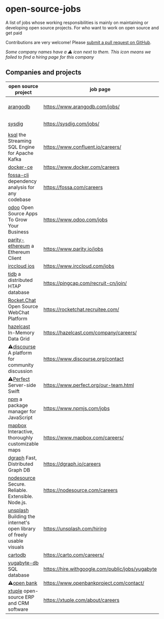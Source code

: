 # open-source-jobs

A list of jobs whose working responsibilities is mainly on maintaining or developing open source projects. For who want to work on open source and get paid

Contributions are very welcome! Please
[submit a pull request on GitHub](https://github.com/t9tio/open-source-jobs).

_Some company names have a ⚠️️️ icon next to them. This icon means we failed to find a hiring page for this company_

## Companies and projects

| open source project                                                                                               | job page                                         | Location                           |
| ----------------------------------------------------------------------------------------------------------------- | ------------------------------------------------ | ---------------------------------- |
| [arangodb](https://github.com/arangodb/arangodb)                                                                  | https://www.arangodb.com/jobs/                   | Moscow USA(Remote) Germany(Remote) |
| [sysdig](https://github.com/draios/sysdig)                                                                        | https://sysdig.com/jobs/                         | Worldwide Remote                   |
| [ksql](https://github.com/confluentinc/ksql) the Streaming SQL Engine for Apache Kafka                            | https://www.confluent.io/careers/                |
| [docker-ce](https://github.com/docker/docker-ce)                                                                  | https://www.docker.com/careers                   |
| [fossa-cli](https://github.com/fossas/fossa-cli) dependency analysis for any codebase                             | https://fossa.com/careers                        |
| [odoo](https://github.com/odoo/odoo) Open Source Apps To Grow Your Business                                       | https://www.odoo.com/jobs                        |
| [parity-ethereum](https://github.com/paritytech/parity-ethereum) a Ethereum Client                                | https://www.parity.io/jobs                       | Berlin Cambridge                   |
| [irccloud ios](https://github.com/irccloud/ios)                                                                   | https://www.irccloud.com/jobs                    |
| [tidb](https://github.com/pingcap/tidb) a distributed HTAP database                                               | https://pingcap.com/recruit-cn/join/             |
| [Rocket.Chat](https://github.com/RocketChat/Rocket.Chat) Open Source WebChat Platform                             | https://rocketchat.recruitee.com/                |
| [hazelcast](https://github.com/hazelcast/hazelcast) In-Memory Data Grid                                           | https://hazelcast.com/company/careers/           |
| ⚠️️️[discourse](https://github.com/discourse/discourse) A platform for community discussion                       | https://www.discourse.org/contact                |
| ⚠️️️[Perfect](https://github.com/PerfectlySoft/Perfect) Server-side Swift                                         | https://www.perfect.org/our-team.html            |
| [npm](https://github.com/npm/cli) a package manager for JavaScript                                                | https://www.npmjs.com/jobs                       |
| [mapbox](https://github.com/mapbox/mapbox-gl-js) Interactive, thoroughly customizable maps                        | https://www.mapbox.com/careers/                  |
| [dgraph](https://github.com/dgraph-io/dgraph) Fast, Distributed Graph DB                                          | https://dgraph.io/careers                        |
| [nodesource](https://github.com/nodesource/distributions) Secure. Reliable. Extensible. Node.js.                  | https://nodesource.com/careers                   |
| [unsplash](https://github.com/unsplash/unsplash-js) Building the internet's open library of freely usable visuals | https://unsplash.com/hiring                      |
| [cartodb](https://github.com/CartoDB/cartodb)                                                                     | https://carto.com/careers/                       |
| [yugabyte-db](https://github.com/YugaByte/yugabyte-db) SQL database                                               | https://hire.withgoogle.com/public/jobs/yugabyte |
| ⚠️️️[open bank](https://github.com/OpenBankProject/OBP-API)                                                       | https://www.openbankproject.com/contact/         |
| [xtuple](https://github.com/xtuple/xtuple) open-source ERP and CRM software                                       | https://xtuple.com/about/careers                 |
